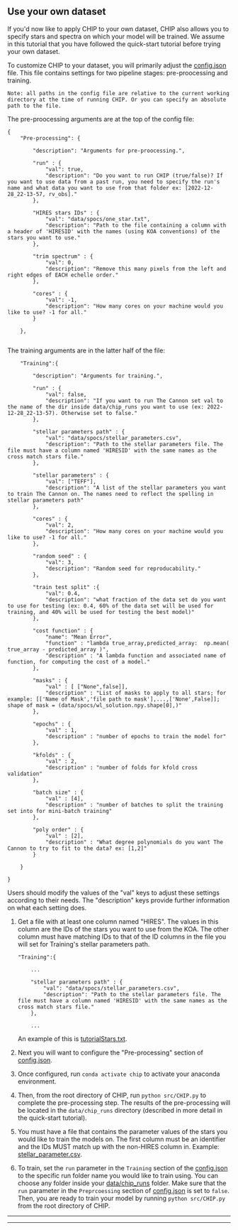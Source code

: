 
## Use your own dataset

If you'd now like to apply CHIP to your own dataset, CHIP also allows you to specify stars and spectra on which your model will be trained. We assume in this tutorial that you have followed the quick-start tutorial before trying your own dataset. 

To customize CHIP to your dataset, you will primarily adjust the [config.json](../config/config.json) file. This file contains settings for two pipeline stages: pre-proocessing and training.

    Note: all paths in the config file are relative to the current working directory at the time of running CHIP. Or you can specify an absolute path to the file. 


The pre-proocessing arguments are at the top of the config file: 

```
{
    "Pre-processing": {

        "description": "Arguments for pre-proocessing.",
    
        "run" : { 
            "val": true,
            "description": "Do you want to run CHIP (true/false)? If you want to use data from a past run, you need to specify the run's name and what data you want to use from that folder ex: [2022-12-28_22-13-57, rv_obs]."
        },
        
        "HIRES stars IDs" : {
            "val": "data/spocs/one_star.txt",
            "description": "Path to the file containing a column with a header of 'HIRESID' with the names (using KOA conventions) of the stars you want to use."
        },

        "trim spectrum" : {
            "val": 0,
            "description": "Remove this many pixels from the left and right edges of EACH echelle order."
        },

        "cores" : { 
            "val": -1,
            "description": "How many cores on your machine would you like to use? -1 for all."
        }

    }, 
     
```

The training arguments are in the latter half of the file: 

```
    "Training":{
        
        "description": "Arguments for training.",

        "run" : { 
            "val": false,
            "description": "If you want to run The Cannon set val to the name of the dir inside data/chip_runs you want to use (ex: 2022-12-28_22-13-57). Otherwise set to false."
        },

        "stellar parameters path" : {
            "val": "data/spocs/stellar_parameters.csv",
            "description": "Path to the stellar parameters file. The file must have a column named 'HIRESID' with the same names as the cross match stars file."
        },

        "stellar parameters" : {
            "val": ["TEFF"],
            "description": "A list of the stellar parameters you want to train The Cannon on. The names need to reflect the spelling in stellar parameters path"
        },

        "cores" : { 
            "val": 2,
            "description": "How many cores on your machine would you like to use? -1 for all."
        },

        "random seed" : { 
            "val": 3,
            "description": "Random seed for reproducability."
        },

        "train test split" :{
            "val": 0.4,
            "description": "what fraction of the data set do you want to use for testing (ex: 0.4, 60% of the data set will be used for training, and 40% will be used for testing the best model)"
        },

        "cost function" : {
            "name": "Mean Error",
            "function" : "lambda true_array,predicted_array:  np.mean( true_array - predicted_array )",
            "description" : "A lambda function and associated name of function, for computing the cost of a model."
        },

        "masks" : {
            "val" : [ ["None",false]],
            "description" : "List of masks to apply to all stars; for example: [['Name of Mask','file path to mask'],...,['None',False]]; shape of mask = (data/spocs/wl_solution.npy.shape[0],)"
        },

        "epochs" : {
            "val" : 1,
            "description" : "number of epochs to train the model for"
        },
        
        "kfolds" : {
            "val" : 2,
            "description" : "number of folds for kfold cross validation"
        },

        "batch size" : {
            "val" : [4],
            "description" : "number of batches to split the training set into for mini-batch training"
        },

        "poly order" : {
            "val" : [2],
            "description" : "What degree polynomials do you want The Cannon to try to fit to the data? ex: [1,2]"
        }

    }

}
```

Users should modify the values of the "val" keys to adjust these settings according to their needs. The "description" keys provide further information on what each setting does. 


1. Get a file with at least one column named "HIRES". The values in this column are the IDs of the stars you want to use from the KOA. The other column must have matching IDs to that of the ID columns in the file you will set for Training's stellar parameters path. 
    ```
    "Training":{
        
        ...

        "stellar parameters path" : {
            "val": "data/spocs/stellar_parameters.csv",
            "description": "Path to the stellar parameters file. The file must have a column named 'HIRESID' with the same names as the cross match stars file."
        },
        
        ...
    ```

    An example of this is [tutorialStars.txt](../data/spocs/tutorialStars.txt). 

2. Next you will want to configure the "Pre-processing" section of [config.json](config.json). 

3. Once configured, run `conda activate chip` to activate your anaconda environment. 

4. Then, from the root directory of CHIP, run `python src/CHIP.py` to complete the pre-processing step. The results of the pre-processing will be located in the `data/chip_runs` directory (described in more detail in the quick-start tutorial).  

5. You must have a file that contains the parameter values of the stars you would like to train the models on. The first column must be an identifier and the IDs MUST match up with the non-HIRES column in. Example: [stellar_parameter.csv](../data/spocs/stellar_parameters.csv). 

6. To train, set the `run` parameter in the `Training` section of the [config.json](../config/config.json) to the specific run folder name you would like to train using. You can choose any folder inside your [data/chip_runs](../data/chip_runs/) folder. Make sure that the `run` parameter in the `Preprcoessing` section of [config.json](../config/config.json) is set to `false`. Then, you are ready to train your model by running `python src/CHIP.py` from the root directory of CHIP.
---
---